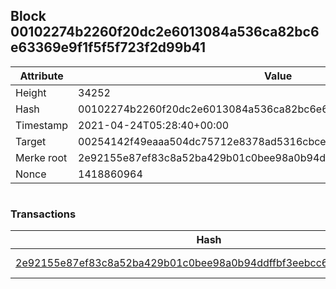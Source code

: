 ## Block 00102274b2260f20dc2e6013084a536ca82bc6e63369e9f1f5f5f723f2d99b41

Attribute | Value
--- | ---
Height | 34252
Hash | 00102274b2260f20dc2e6013084a536ca82bc6e63369e9f1f5f5f723f2d99b41
Timestamp | 2021-04-24T05:28:40+00:00
Target | 00254142f49eaaa504dc75712e8378ad5316cbcead634704b3734b6271167cc4
Merke root | 2e92155e87ef83c8a52ba429b01c0bee98a0b94ddffbf3eebcc67726f95373c9
Nonce | 1418860964

```

```

### Transactions

Hash | Amount
--- | ---
[2e92155e87ef83c8a52ba429b01c0bee98a0b94ddffbf3eebcc67726f95373c9](2e92155e87ef83c8a52ba429b01c0bee98a0b94ddffbf3eebcc67726f95373c9.md) | 10.00000000 SKEPTI 
